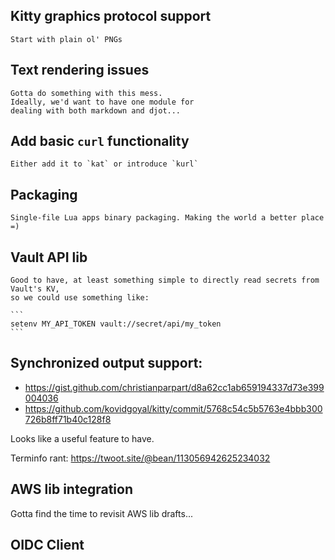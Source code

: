 ## Kitty graphics protocol support

    Start with plain ol' PNGs

## Text rendering issues

    Gotta do something with this mess.
    Ideally, we'd want to have one module for
    dealing with both markdown and djot...

## Add basic `curl` functionality

    Either add it to `kat` or introduce `kurl`

## Packaging

    Single-file Lua apps binary packaging. Making the world a better place =)

## Vault API lib

    Good to have, at least something simple to directly read secrets from Vault's KV,
    so we could use something like:

    ```
    setenv MY_API_TOKEN vault://secret/api/my_token
    ```

## Synchronized output support:

  * https://gist.github.com/christianparpart/d8a62cc1ab659194337d73e399004036
  * https://github.com/kovidgoyal/kitty/commit/5768c54c5b5763e4bbb300726b8ff71b40c128f8

  Looks like a useful feature to have.

  Terminfo rant: https://twoot.site/@bean/113056942625234032

## AWS lib integration

   Gotta find the time to revisit AWS lib drafts...

## OIDC Client
